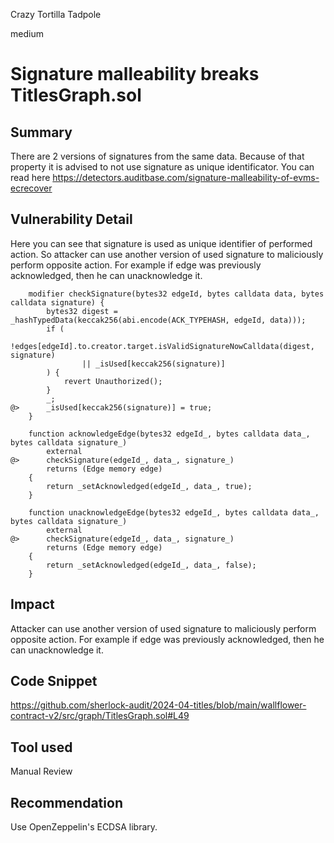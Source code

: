 Crazy Tortilla Tadpole

medium

# Signature malleability breaks TitlesGraph.sol

## Summary
There are 2 versions of signatures from the same data. Because of that property it is advised to not use signature as unique identificator.
You can read here https://detectors.auditbase.com/signature-malleability-of-evms-ecrecover

## Vulnerability Detail
Here you can see that signature is used as unique identifier of performed action. So attacker can use another version of used signature to maliciously perform opposite action. For example if edge was previously acknowledged, then he can unacknowledge it.
```solidity
    modifier checkSignature(bytes32 edgeId, bytes calldata data, bytes calldata signature) {
        bytes32 digest = _hashTypedData(keccak256(abi.encode(ACK_TYPEHASH, edgeId, data)));
        if (
            !edges[edgeId].to.creator.target.isValidSignatureNowCalldata(digest, signature)
                || _isUsed[keccak256(signature)]
        ) {
            revert Unauthorized();
        }
        _;
@>      _isUsed[keccak256(signature)] = true;
    }

    function acknowledgeEdge(bytes32 edgeId_, bytes calldata data_, bytes calldata signature_)
        external
@>      checkSignature(edgeId_, data_, signature_)
        returns (Edge memory edge)
    {
        return _setAcknowledged(edgeId_, data_, true);
    }

    function unacknowledgeEdge(bytes32 edgeId_, bytes calldata data_, bytes calldata signature_)
        external
@>      checkSignature(edgeId_, data_, signature_)
        returns (Edge memory edge)
    {
        return _setAcknowledged(edgeId_, data_, false);
    }
```

## Impact
Attacker can use another version of used signature to maliciously perform opposite action. For example if edge was previously acknowledged, then he can unacknowledge it.

## Code Snippet
https://github.com/sherlock-audit/2024-04-titles/blob/main/wallflower-contract-v2/src/graph/TitlesGraph.sol#L49

## Tool used

Manual Review

## Recommendation
Use OpenZeppelin's ECDSA library.

